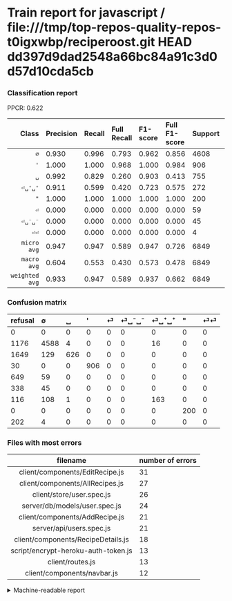 # Train report for javascript / file:///tmp/top-repos-quality-repos-t0igxwbp/reciperoost.git HEAD dd397d9dad2548a66bc84a91c3d0d57d10cda5cb

### Classification report

PPCR: 0.622

| Class | Precision | Recall | Full Recall | F1-score | Full F1-score | Support | Full Support | PPCR |
|------:|:----------|:-------|:------------|:---------|:---------|:--------|:-------------|:-----|
| `∅` | 0.930| 0.996| 0.793| 0.962| 0.856| 4608| 5784| 0.797 |
| `'` | 1.000| 1.000| 0.968| 1.000| 0.984| 906| 936| 0.968 |
| `␣` | 0.992| 0.829| 0.260| 0.903| 0.413| 755| 2404| 0.314 |
| `⏎␣⁺␣⁺` | 0.911| 0.599| 0.420| 0.723| 0.575| 272| 388| 0.701 |
| `"` | 1.000| 1.000| 1.000| 1.000| 1.000| 200| 200| 1.000 |
| `⏎` | 0.000| 0.000| 0.000| 0.000| 0.000| 59| 708| 0.083 |
| `⏎␣⁻␣⁻` | 0.000| 0.000| 0.000| 0.000| 0.000| 45| 383| 0.117 |
| `⏎⏎` | 0.000| 0.000| 0.000| 0.000| 0.000| 4| 206| 0.019 |
| `micro avg` | 0.947| 0.947| 0.589| 0.947| 0.726| 6849| 11009| 0.622 |
| `macro avg` | 0.604| 0.553| 0.430| 0.573| 0.478| 6849| 11009| 0.622 |
| `weighted avg` | 0.933| 0.947| 0.589| 0.937| 0.662| 6849| 11009| 0.622 |

### Confusion matrix

|refusal|  ∅| ␣| '| ⏎| ⏎␣⁻␣⁻| ⏎␣⁺␣⁺| "| ⏎⏎| 
|:---|:---|:---|:---|:---|:---|:---|:---|:---|
|0 |0 |0 |0 |0 |0 |0 |0 |0 |
|1176 |4588 |4 |0 |0 |0 |16 |0 |0 |
|1649 |129 |626 |0 |0 |0 |0 |0 |0 |
|30 |0 |0 |906 |0 |0 |0 |0 |0 |
|649 |59 |0 |0 |0 |0 |0 |0 |0 |
|338 |45 |0 |0 |0 |0 |0 |0 |0 |
|116 |108 |1 |0 |0 |0 |163 |0 |0 |
|0 |0 |0 |0 |0 |0 |0 |200 |0 |
|202 |4 |0 |0 |0 |0 |0 |0 |0 |

### Files with most errors

| filename | number of errors|
|:----:|:-----|
| client/components/EditRecipe.js | 31 |
| client/components/AllRecipes.js | 27 |
| client/store/user.spec.js | 26 |
| server/db/models/user.spec.js | 24 |
| client/components/AddRecipe.js | 21 |
| server/api/users.spec.js | 21 |
| client/components/RecipeDetails.js | 18 |
| script/encrypt-heroku-auth-token.js | 13 |
| client/routes.js | 13 |
| client/components/navbar.js | 12 |

<details>
    <summary>Machine-readable report</summary>
```json
{
  "cl_report": {"\"": {"f1-score": 1.0, "precision": 1.0, "recall": 1.0, "support": 200}, "\u0027": {"f1-score": 1.0, "precision": 1.0, "recall": 1.0, "support": 906}, "macro avg": {"f1-score": 0.5734876365971691, "precision": 0.604094179619272, "recall": 0.5530079376190322, "support": 6849}, "micro avg": {"f1-score": 0.9465615418309242, "precision": 0.9465615418309242, "recall": 0.9465615418309242, "support": 6849}, "weighted avg": {"f1-score": 0.9368279072785053, "precision": 0.932754294029392, "recall": 0.9465615418309242, "support": 6849}, "\u2205": {"f1-score": 0.9617440519861651, "precision": 0.9300628420839245, "recall": 0.9956597222222222, "support": 4608}, "\u23ce": {"f1-score": 0.0, "precision": 0.0, "recall": 0.0, "support": 59}, "\u23ce\u23ce": {"f1-score": 0.0, "precision": 0.0, "recall": 0.0, "support": 4}, "\u23ce\u2423\u207a\u2423\u207a": {"f1-score": 0.7228381374722838, "precision": 0.9106145251396648, "recall": 0.5992647058823529, "support": 272}, "\u23ce\u2423\u207b\u2423\u207b": {"f1-score": 0.0, "precision": 0.0, "recall": 0.0, "support": 45}, "\u2423": {"f1-score": 0.9033189033189033, "precision": 0.9920760697305864, "recall": 0.8291390728476821, "support": 755}},
  "cl_report_full": {"\"": {"f1-score": 1.0, "precision": 1.0, "recall": 1.0, "support": 200}, "\u0027": {"f1-score": 0.9837133550488599, "precision": 1.0, "recall": 0.967948717948718, "support": 936}, "macro avg": {"f1-score": 0.4784249520766138, "precision": 0.604094179619272, "recall": 0.43020922855487453, "support": 11009}, "micro avg": {"f1-score": 0.7260611490648449, "precision": 0.9465615418309242, "recall": 0.5888818239622128, "support": 11009}, "weighted avg": {"f1-score": 0.6619906759442822, "precision": 0.8405625203015659, "recall": 0.5888818239622128, "support": 11009}, "\u2205": {"f1-score": 0.856209760194084, "precision": 0.9300628420839245, "recall": 0.793222683264177, "support": 5784}, "\u23ce": {"f1-score": 0.0, "precision": 0.0, "recall": 0.0, "support": 708}, "\u23ce\u23ce": {"f1-score": 0.0, "precision": 0.0, "recall": 0.0, "support": 206}, "\u23ce\u2423\u207a\u2423\u207a": {"f1-score": 0.5749559082892416, "precision": 0.9106145251396648, "recall": 0.42010309278350516, "support": 388}, "\u23ce\u2423\u207b\u2423\u207b": {"f1-score": 0.0, "precision": 0.0, "recall": 0.0, "support": 383}, "\u2423": {"f1-score": 0.41252059308072486, "precision": 0.9920760697305864, "recall": 0.26039933444259566, "support": 2404}},
  "ppcr": 0.6221273503497139
}
```
</details>
